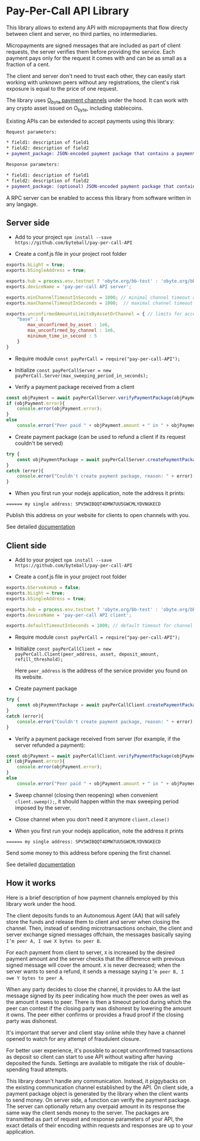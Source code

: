 # Pay-Per-Call API Library

This library allows to extend any API with micropayments that flow directy between client and server, no third parties, no intermediaries.

Micropayments are signed messages that are included as part of client requests, the server verifies them before providing the service.  Each payment pays only for the request it comes with and can be as small as a fraction of a cent.

The client and server don't need to trust each other, they can easily start working with unknown peers without any registrations, the client's risk exposure is equal to the price of one request.

The library uses [O<sub>byte</sub> payment channels](https://github.com/Papabyte/aa-channels-lib/) under the hood. It can work with any crypto asset issued on O<sub>byte</sub>, including stablecoins.

Existing APIs can be extended to accept payments using this library:
```diff
Request parameters:

* field1: description of field1
* field2: description of field2
+ payment_package: JSON-encoded payment package that contains a payment for this request

Response parameters:

* field1: description of field1
* field2: description of field2
+ payment_package: (optional) JSON-encoded payment package that contains a refund in case the request was not processed
```

A RPC server can be enabled to access this library from software written in any langage.

## Server side

* Add to your project `npm install --save https://github.com/byteball/pay-per-call-API`

* Create a conf.js file in your project root folder

```javascript
exports.bLight = true;
exports.bSingleAddress = true;

exports.hub = process.env.testnet ? 'obyte.org/bb-test' : 'obyte.org/bb';
exports.deviceName = 'pay-per-call API server';

exports.minChannelTimeoutInSeconds = 1000; // minimal channel timeout acceptable
exports.maxChannelTimeoutInSeconds = 1000;  // maximal channel timeout acceptable

exports.unconfirmedAmountsLimitsByAssetOrChannel = { // limits for accepting payments backed by unconfirmed deposit from peer
	"base" : {
		max_unconfirmed_by_asset : 1e6,
		max_unconfirmed_by_channel : 1e6,
		minimum_time_in_second : 5
	}
}
```

* Require module `const payPerCall = require("pay-per-call-API");`

* Initialize `const payPerCallServer = new payPerCall.Server(max_sweeping_period_in_seconds);`

* Verify a payment package received from a client

```javascript
const objPayment = await payPerCallServer.verifyPaymentPackage(objPaymentPackage);
if (objPayment.error){
	console.error(objPayment.error);
}
else
	console.error("Peer paid " + objPayment.amount + " in " + objPayment.asset + " using channel " + objPayment.aa_address);
```


* Create payment package (can be used to refund a client if its request couldn't be served)
```javascript
try {
	const objPaymentPackage = await payPerCallServer.createPaymentPackage(amount, aa_address);
}
catch (error){
	console.error("Couldn't create payment package, reason: " + error);
}
```
* When you first run your nodejs application, note the address it prints:
```
====== my single address: SPV5WIBQQT4DMW7UU5GWCMLYDVNGKECD
```
Publish this address on your website for clients to open channels with you.

See detailed [documentation](examples/server/README.md)

## Client side

* Add to your project `npm install --save https://github.com/byteball/pay-per-call-API`

* Create a conf.js file in your project root folder
```javascript
exports.bServeAsHub = false;
exports.bLight = true;
exports.bSingleAddress = true;

exports.hub = process.env.testnet ? 'obyte.org/bb-test' : 'obyte.org/bb';
exports.deviceName = 'pay-per-call API client';

exports.defaultTimeoutInSeconds = 1000; // default timeout for channel creation
```

* Require module `const payPerCall = require("pay-per-call-API");`

* Initialize `const payPerCallClient = new payPerCall.Client(peer_address, asset, deposit_amount, refill_threshold);`

	Here `peer_address` is the address of the service provider you found on its website.

* Create payment package
```javascript
try {
	const objPaymentPackage = await payPerCallClient.createPaymentPackage(amount);
}
catch (error){
	console.error("Couldn't create payment package, reason: " + error);
}
```

* Verify a payment package received from server (for example, if the server refunded a payment):

```javascript
const objPayment = await payPerCallClient.verifyPaymentPackage(objPaymentPackage);
if (objPayment.error){
	console.error(objPayment.error);
}
else
	console.error("Peer paid " + objPayment.amount + " in " + objPayment.asset + " using channel " + objPayment.aa_address);
```

* Sweep channel (closing then reopening) when convenient `client.sweep();`, it should happen within the max sweeping period imposed by the server.

* Close channel when you don't need it anymore `client.close()`

* When you first run your nodejs application, note the address it prints
```
====== my single address: SPV5WIBQQT4DMW7UU5GWCMLYDVNGKECD
```
Send some money to this address before opening the first channel.

See detailed [documentation](examples/client/README.md)


## How it works

Here is a brief description of how payment channels employed by this library work under the hood.

The client deposits funds to an Autonomous Agent (AA) that will safely store the funds and release them to client and server when closing the channel. Then, instead of sending microtransactions onchain, the client and server exchange signed messages offchain, the messages basically saying `I’m peer A, I owe X bytes to peer B`.

For each payment from client to server, `X` is increased by the desired payment amount and the server checks that the difference with previous signed message will cover the amount. `X` is never decreased; when the server wants to send a refund, it sends a message saying `I’m peer B, I owe Y bytes to peer A`.

When any party decides to close the channel, it provides to AA the last message signed by its peer indicating how much the peer owes as well as the amount it owes to peer. There is then a timeout period during which the peer can contest if the closing party was dishonest by lowering the amount it owns. The peer either confirms or provides a fraud proof if the closing party was dishonest.

It's important that server and client stay online while they have a channel opened to watch for any attempt of fraudulent closure.

For better user experience, it's possible to accept unconfirmed transactions as deposit so client can start to use API without waiting after having deposited the funds. Settings are available to mitigate the risk of double-spending fraud attempts.

This library doesn't handle any communication. Instead, it piggybacks on the existing communication channel established by the API. On client side, a payment package object is generated by the library when the client wants to send money. On server side, a function can verify the payment package. The server can optionally return any overpaid amount in its response the same way the client sends money to the server. The packages are transmitted as part of request and response parameters of your API, the exact details of their encoding within requests and responses are up to your application.
